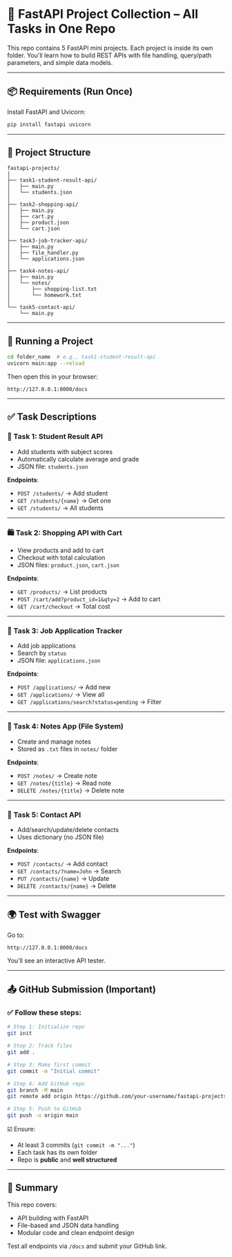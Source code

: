 # 🚀 FastAPI Project Collection – All Tasks in One Repo

This repo contains 5 FastAPI mini projects. Each project is inside its own folder. You'll learn how to build REST APIs with file handling, query/path parameters, and simple data models.

---

## 📦 Requirements (Run Once)

Install FastAPI and Uvicorn:

```bash
pip install fastapi uvicorn
```

---

## 📁 Project Structure

```
fastapi-projects/
│
├── task1-student-result-api/
│   ├── main.py
│   └── students.json
│
├── task2-shopping-api/
│   ├── main.py
│   ├── cart.py
│   ├── product.json
│   └── cart.json
│
├── task3-job-tracker-api/
│   ├── main.py
│   ├── file_handler.py
│   └── applications.json
│
├── task4-notes-api/
│   ├── main.py
│   └── notes/
│       ├── shopping-list.txt
│       └── homework.txt
│
└── task5-contact-api/
    └── main.py
```

---

## 🚀 Running a Project

```bash
cd folder_name  # e.g., task1-student-result-api
uvicorn main:app --reload
```

Then open this in your browser:

```
http://127.0.0.1:8000/docs
```

---

## ✅ Task Descriptions

### 🧮 Task 1: Student Result API

- Add students with subject scores
- Automatically calculate average and grade  
- JSON file: `students.json`

**Endpoints**:
- `POST /students/` → Add student
- `GET /students/{name}` → Get one
- `GET /students/` → All students

---

### 🛍 Task 2: Shopping API with Cart

- View products and add to cart
- Checkout with total calculation  
- JSON files: `product.json`, `cart.json`

**Endpoints**:
- `GET /products/` → List products
- `POST /cart/add?product_id=1&qty=2` → Add to cart
- `GET /cart/checkout` → Total cost

---

### 💼 Task 3: Job Application Tracker

- Add job applications
- Search by `status`  
- JSON file: `applications.json`

**Endpoints**:
- `POST /applications/` → Add new
- `GET /applications/` → View all
- `GET /applications/search?status=pending` → Filter

---

### 📝 Task 4: Notes App (File System)

- Create and manage notes
- Stored as `.txt` files in `notes/` folder

**Endpoints**:
- `POST /notes/` → Create note
- `GET /notes/{title}` → Read note
- `DELETE /notes/{title}` → Delete note

---

### 📇 Task 5: Contact API

- Add/search/update/delete contacts  
- Uses dictionary (no JSON file)

**Endpoints**:
- `POST /contacts/` → Add contact
- `GET /contacts/?name=John` → Search
- `PUT /contacts/{name}` → Update
- `DELETE /contacts/{name}` → Delete

---

## 🌍 Test with Swagger

Go to:

```
http://127.0.0.1:8000/docs
```

You’ll see an interactive API tester.

---

## 📤 GitHub Submission (Important)

### ✅ Follow these steps:

```bash
# Step 1: Initialize repo
git init

# Step 2: Track files
git add .

# Step 3: Make first commit
git commit -m "Initial commit"

# Step 4: Add GitHub repo
git branch -M main
git remote add origin https://github.com/your-username/fastapi-projects.git

# Step 5: Push to GitHub
git push -u origin main
```

☑️ Ensure:
- At least 3 commits (`git commit -m "..."`)
- Each task has its own folder
- Repo is **public** and **well structured**

---

## 🧠 Summary

This repo covers:
- API building with FastAPI
- File-based and JSON data handling
- Modular code and clean endpoint design

Test all endpoints via `/docs` and submit your GitHub link.